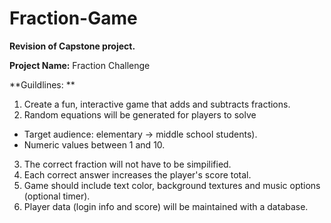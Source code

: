 # Fraction-Game

**Revision of Capstone project.**

**Project Name:** Fraction Challenge

**Guildlines: **

1. Create a fun, interactive game that adds and subtracts fractions.
2. Random equations will be generated for players to solve 
  - Target audience: elementary -> middle school students).
  - Numeric values between 1 and 10.
3. The correct fraction will not have to be simpilified.
4. Each correct answer increases the player's score total.
5. Game should include text color, background textures and music options (optional timer).
6. Player data (login info and score) will be maintained with a database.
